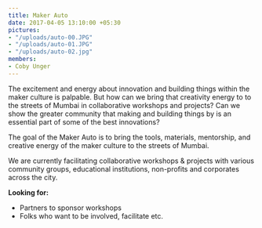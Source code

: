 ```yaml
---
title: Maker Auto
date: 2017-04-05 13:10:00 +05:30
pictures:
- "/uploads/auto-00.JPG"
- "/uploads/auto-01.JPG"
- "/uploads/auto-02.jpg"
members:
- Coby Unger
---
```


The excitement and energy about innovation and building things within the maker culture is palpable. But how can we bring that creativity energy to to the streets of Mumbai in collaborative workshops and projects? Can we show the greater community that making and building things by is an essential part of some of the best innovations?

The goal of the Maker Auto is to bring the tools, materials, mentorship, and creative energy of the maker culture to the streets of Mumbai.

We are currently facilitating collaborative workshops & projects with various community groups, educational institutions, non-profits and corporates across the city.

**Looking for:**
* Partners to sponsor workshops
* Folks who want to be involved, facilitate etc.
